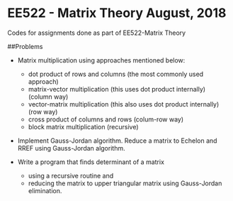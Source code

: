 # EE522 - Matrix Theory August, 2018
Codes for assignments done as part of EE522-Matrix Theory

##Problems

-  Matrix multiplication using approaches mentioned below:
   - dot product of rows and columns (the most commonly used approach)
   - matrix-vector multiplication (this uses dot product internally) (column way)
   - vector-matrix multiplication (this also uses dot product internally) (row way)
   - cross product of columns and rows (colum-row way)
   - block matrix multiplication (recursive)
   
-  Implement Gauss-Jordan algorithm. Reduce a matrix to Echelon and RREF using Gauss-Jordan algorithm.

-  Write a program that finds determinant of a matrix 
   - using a recursive routine and 
   - reducing the matrix to upper triangular matrix using Gauss-Jordan elimination.
  

